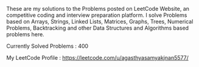 These are my solutions to the Problems posted on LeetCode Website, an competitive coding and interview preparation platform. 
I solve Problems based on Arrays, Strings, Linked Lists, Matrices, Graphs, Trees, Numerical Problems, Backtracking and other Data Structures and Algorithms based problems here.

Currently Solved Problems : 400

My LeetCode Profile : https://leetcode.com/u/agasthyasamyakjnan5577/
